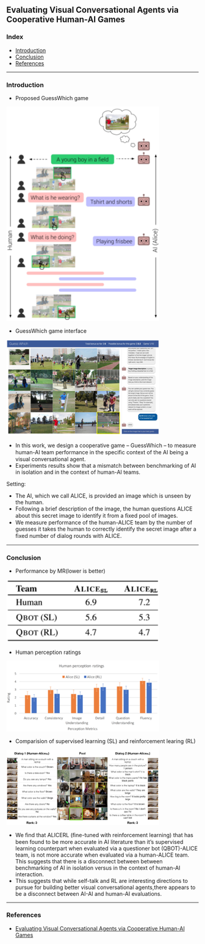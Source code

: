 ## Evaluating Visual Conversational Agents via Cooperative Human-AI Games

### Index
- [Introduction](#Introduction)
- [Conclusion](#Conclusion)
- [References](#References)
---
### Introduction
- Proposed GuessWhich game

<img src="https://github.com/qiuyue1993/Notes/blob/master/VisualDialog/images/Paper-Summarize_Evaluating-Human-AI-Team_overview.png" width="400" hegiht="400" align=center/>

- GuessWhich game interface

<img src="https://github.com/qiuyue1993/Notes/blob/master/VisualDialog/images/Paper-Summarize_Evaluating-Human-AI-Team_overview1.png" width="400" hegiht="400" align=center/>

- In this work, we design a cooperative game – GuessWhich – to measure human-AI team performance in the speciﬁc context of the AI being a visual conversational agent. 
- Experiments results show that  a mismatch between benchmarking of AI in isolation and in the context of human-AI teams.

Setting:
- The AI, which we call ALICE, is provided an image which is unseen by the human. 
-  Following a brief description of the image, the human questions ALICE about this secret image to identify it from a ﬁxed pool of images.
-  We measure performance of the human-ALICE team by the number of guesses it takes the human to correctly identify the secret image after a ﬁxed number of dialog rounds with ALICE.

---
### Conclusion
- Performance by MR(lower is better)

<img src="https://github.com/qiuyue1993/Notes/blob/master/VisualDialog/images/Paper-Summarize_Evaluating-Human-AI-Team_MR_results.png" width="400" hegiht="400" align=center/>

- Human perception ratings

<img src="https://github.com/qiuyue1993/Notes/blob/master/VisualDialog/images/Paper-Summarize_Evaluating-Human-AI-Team_Human_Perception_Ratings.png" width="400" hegiht="400" align=center/>

- Comparision of supervised learning (SL) and reinforcement learing (RL)

<img src="https://github.com/qiuyue1993/Notes/blob/master/VisualDialog/images/Paper-Summarize_Evaluating-Human-AI-Team_Example-Comparision-Results.png" width="400" hegiht="400" align=center/>

- We ﬁnd that ALICERL (ﬁne-tuned with reinforcement learning) that has been found to be more accurate in AI literature than it’s supervised learning counterpart when evaluated via a questioner bot (QBOT)-ALICE team, is not more accurate when evaluated via a human-ALICE team. This suggests that there is a disconnect between between benchmarking of AI in isolation versus in the context of human-AI interaction.
- This suggests that while self-talk and RL are interesting directions to pursue for building better visual conversational agents,there appears to be a disconnect between AI-AI and human-AI evaluations. 
---
### References
- [Evaluating Visual Conversational Agents via Cooperative Human-AI Games](https://arxiv.org/pdf/1708.05122.pdf)
